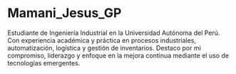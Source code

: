 # Mamani_Jesus_GP
Estudiante de Ingeniería Industrial en la Universidad Autónoma del Perú. Con experiencia académica y práctica en procesos industriales, automatización, logística y gestión de inventarios. Destaco por mi compromiso, liderazgo y enfoque en la mejora continua mediante el uso de tecnologías emergentes.
